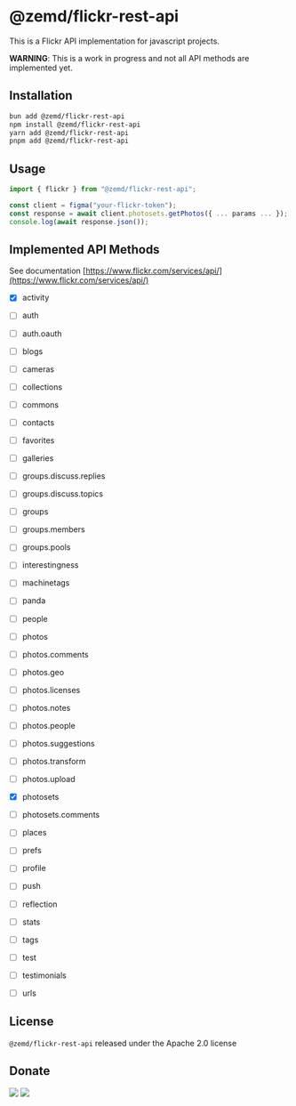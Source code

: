 # @zemd/flickr-rest-api

This is a Flickr API implementation for javascript projects.

**WARNING**: This is a work in progress and not all API methods are implemented yet.

## Installation

```sh
bun add @zemd/flickr-rest-api
npm install @zemd/flickr-rest-api
yarn add @zemd/flickr-rest-api
pnpm add @zemd/flickr-rest-api
```

## Usage

```ts
import { flickr } from "@zemd/flickr-rest-api";

const client = figma("your-flickr-token");
const response = await client.photosets.getPhotos({ ... params ... });
console.log(await response.json());
```

## Implemented API Methods

See documentation [https://www.flickr.com/services/api/](https://www.flickr.com/services/api/)

- [x] activity
- [ ] auth
- [ ] auth.oauth
- [ ] blogs
- [ ] cameras
- [ ] collections
- [ ] commons
- [ ] contacts
- [ ] favorites
- [ ] galleries
- [ ] groups.discuss.replies
- [ ] groups.discuss.topics
- [ ] groups
- [ ] groups.members
- [ ] groups.pools
- [ ] interestingness
- [ ] machinetags
- [ ] panda
- [ ] people
- [ ] photos
- [ ] photos.comments
- [ ] photos.geo
- [ ] photos.licenses
- [ ] photos.notes
- [ ] photos.people
- [ ] photos.suggestions
- [ ] photos.transform
- [ ] photos.upload
- [x] photosets
- [ ] photosets.comments
- [ ] places
- [ ] prefs
- [ ] profile
- [ ] push
- [ ] reflection
- [ ] stats
- [ ] tags
- [ ] test
- [ ] testimonials
- [ ] urls


## License

`@zemd/flickr-rest-api` released under the Apache 2.0 license

## Donate

[![](https://img.shields.io/badge/patreon-donate-yellow.svg)](https://www.patreon.com/red_rabbit)
[![](https://img.shields.io/static/v1?label=UNITED24&message=support%20Ukraine&color=blue)](https://u24.gov.ua/)

